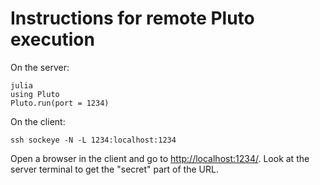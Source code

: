 # Instructions for remote Pluto execution

On the server:

```
julia
using Pluto
Pluto.run(port = 1234)
```

On the client:

```
ssh sockeye -N -L 1234:localhost:1234
```

Open a browser in the client and go to
[http://localhost:1234/](http://localhost:1234/). 
Look at the server terminal to get the "secret" part 
of the URL. 